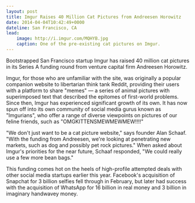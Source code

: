 ```yaml
---
layout: post
title: Imgur Raises 40 Million Cat Pictures from Andreesen Horowitz
date: 2014-04-04T10:42:49+0000
dateline: San Francisco, CA
lead:
    image: http://i.imgur.com/MQHYB.jpg
    caption: One of the pre-existing cat pictures on Imgur.
---
```


Bootstrapped San Francisco startup Imgur has raised 40 million cat pictures in
its Series A funding round from venture capital firm Andreesen Horowitz.

Imgur, for those who are unfamiliar with the site, was originally a popular
companion website to libertarian think tank Reddit, providing their users with a
platform to share "memes" — a series of animal pictures with superimposed text
that described the epitomes of first-world problems. Since then, Imgur has
experienced significant growth of its own. It has now spun off into its own
community of social media gurus known as "Imgurians", who offer a range of
diverse viewpoints on pictures of our feline friends, such as
"OMGKITTENSMEWMEWMEW!!!!"

"We don't just want to be a cat picture website," says founder Alan Schaaf.
"With the funding from Andreesen, we're looking at penetrating new markets, such
as dog and possibly pet rock pictures." When asked about Imgur's priorities for
the near future, Schaaf responded, "We could really use a few more bean bags."

This funding comes hot on the heels of high-profile attempted deals with other
social media startups earlier this year. Facebook's acquisition of Snapchat for
3 billion selfies fell through in February, but later had success with the
acquisition of WhatsApp for 16 billion in real money and 3 billion in imaginary
handwavey money.
